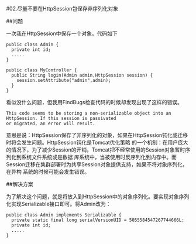 #02.尽量不要在HttpSession包保存非序列化对象

##问题

  一次我在HttpSession中保存一个对象。代码如下
  
    public class Admin {
      private int id;
      .....
    }
    
    public class MyController {
      public String login(Admin admin,HttpSession session) {
        session.setAttribute("admin",admin);
      }
    } 

  看似没什么问题，但我用FindBugs检查代码的时候却发现出现了这样的错误。
  
    This code seems to be storing a non-serializable object into an HttpSession. If this session is passivated 
    or migrated, an error will result. 
    
  意思是说：HttpSession保存了非序列化的对象，如果在HttpSession钝化或迁移时将会发生问题。HttpSession钝化是Tomcat优化策略
  的一个机制：在用户庞大的情况下，为了减少Session的开销，Tomcat把不经常使用的Session对象暂时序列化到系统文件系统或是数据
  库系统中，当被使用时反序列化到内存中。而Session迁移在集群部署时为共享Session对象提供支持，如果不将对象序列化，在异构
  系统的时候可能会发生错误。
  
##解决方案

  为了解决这个问题，就是将放入到HttpSession中的对象序列化。要实现对象序列化实现Serializable接口即可。将Admin改为：
  
    public class Admin implements Serializable {
      private static final long serialVersionUID = 5055584547267744666L;
      private int id;
      .....
    }
    
  
